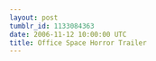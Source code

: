 ```yaml
---
layout: post
tumblr_id: 1133084363
date: 2006-11-12 10:00:00 UTC
title: Office Space Horror Trailer
---
```


<object width="425" height="350"><param name="movie" value="http://www.youtube.com/v/dGNs7QMeV7E"></param><param name="wmode" value="transparent"></param><embed src="http://www.youtube.com/v/dGNs7QMeV7E" type="application/x-shockwave-flash" wmode="transparent" width="425" height="350"></embed></object>
